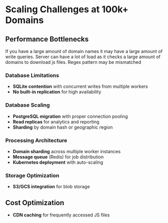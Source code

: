 # Scaling Challenges at 100k+ Domains

## Performance Bottlenecks
If you have a large amount of domain names it may have a large amount of write queries.
Server can have a lot of load as it checks a large amount of domains to download js files.
Regex pattern may be mismatched


###  Database Limitations
- **SQLite contention** with concurrent writes from multiple workers
- **No built-in replication** for high availability

### Database Scaling
- **PostgreSQL migration** with proper connection pooling
- **Read replicas** for analytics and reporting
- **Sharding** by domain hash or geographic region

### Processing Architecture
- **Domain sharding** across multiple worker instances
- **Message queue** (Redis) for job distribution
- **Kubernetes deployment** with auto-scaling

### Storage Optimization
- **S3/GCS integration** for blob storage

## Cost Optimization
- **CDN caching** for frequently accessed JS files